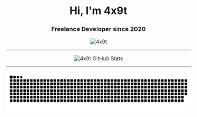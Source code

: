 <h1 align="center">Hi, I'm 4x9t</h1>
<h3 align="center">Freelance Developer since 2020</h3>

<p align="center">
  <img src="https://komarev.com/ghpvc/?username=4x9t&label=Profile%20views&color=0e75b6&style=flat" alt="4x9t" />
</p>

---

<div align="center">
  <img src="https://github-readme-stats.vercel.app/api?username=4x9t&show_icons=true&locale=en&theme=dark" alt="4x9t GitHub Stats" />
</div>

---

![snake gif](https://github.com/4x9t/4x9t/blob/output/github-snake-dark.svg)
